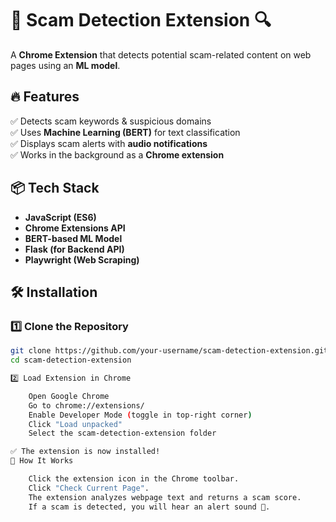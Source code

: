 # 🚨 Scam Detection Extension 🔍
A **Chrome Extension** that detects potential scam-related content on web pages using an **ML model**.

## 🔥 Features
✅ Detects scam keywords & suspicious domains  
✅ Uses **Machine Learning (BERT)** for text classification  
✅ Displays scam alerts with **audio notifications**  
✅ Works in the background as a **Chrome extension**  

## 📦 Tech Stack
- **JavaScript (ES6)**
- **Chrome Extensions API**
- **BERT-based ML Model**
- **Flask (for Backend API)**
- **Playwright (Web Scraping)**

## 🛠 Installation
### **1️⃣ Clone the Repository**
```bash
git clone https://github.com/your-username/scam-detection-extension.git
cd scam-detection-extension

2️⃣ Load Extension in Chrome

    Open Google Chrome
    Go to chrome://extensions/
    Enable Developer Mode (toggle in top-right corner)
    Click "Load unpacked"
    Select the scam-detection-extension folder

✅ The extension is now installed!
🚀 How It Works

    Click the extension icon in the Chrome toolbar.
    Click "Check Current Page".
    The extension analyzes webpage text and returns a scam score.
    If a scam is detected, you will hear an alert sound 🎵.
